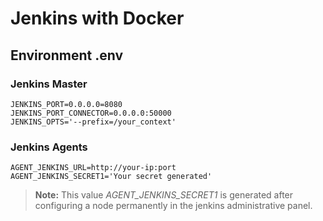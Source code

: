 # Jenkins with Docker

## Environment .env

### Jenkins Master

```
JENKINS_PORT=0.0.0.0=8080
JENKINS_PORT_CONNECTOR=0.0.0.0:50000
JENKINS_OPTS='--prefix=/your_context'
```

### Jenkins Agents

```
AGENT_JENKINS_URL=http://your-ip:port
AGENT_JENKINS_SECRET1='Your secret generated'
```

> **Note:** This value *AGENT_JENKINS_SECRET1* is generated after configuring a node permanently in the jenkins administrative panel.
